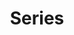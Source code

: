---
title: "Series"
permalink: /series/
layout: series
author_profile: false
description: Conoce las distintas series de blogs que he preparado para que conozcas el paso a paso de lo que se construye en el proceso.
---